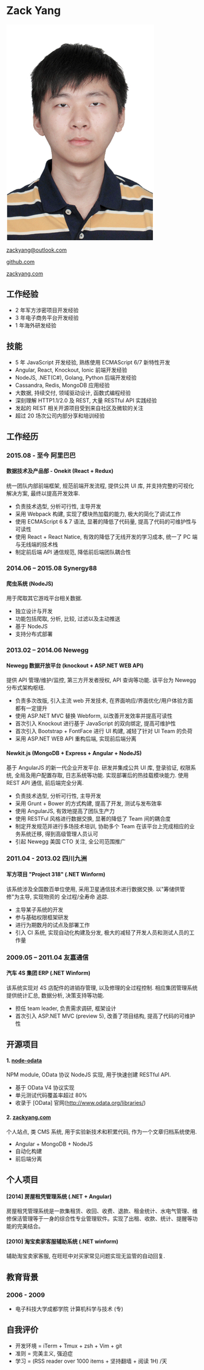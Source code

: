 # Zack Yang

![img](index.jpg)

[zackyang@outlook.com](mailto:zackyang@outlook.com)

[github.com](https://github.com/TossShinHwa)

[zackyang.com](http://zackyang.com)


## 工作经验
- 2 年军方涉密项目开发经验
- 3 年电子商务平台开发经验
- 1 年海外研发经验


## 技能

- 5 年 JavaScript 开发经验, 熟练使用 ECMAScript 6/7 新特性开发
- Angular, React, Knockout, Ionic 前端开发经验
- NodeJS, .NET(C#), Golang, Python 后端开发经验
- Cassandra, Redis, MongoDB 应用经验
- 大数据, 持续交付, 领域驱动设计, 函数式编程经验
- 深刻理解 HTTP1.1/2.0 及 REST, 大量 RESTful API 实践经验
- 发起的 REST 相关开源项目受到来自社区及微软的关注
- 超过 20 场次公司内部分享和培训经验

## 工作经历

### 2015.08 - 至今 阿里巴巴
#### 数据技术及产品部 - Onekit (React + Redux)

统一团队内部前端框架, 规范前端开发流程, 提供公共 UI 库, 并支持完整的可视化解决方案, 最终以提高开发效率.

- 负责技术选型, 分析可行性, 主导开发
- 采用 Webpack 构建, 实现了模块热加载的能力, 极大的简化了调试工作
- 使用 ECMAScript 6 & 7 语法, 显著的降低了代码量, 提高了代码的可维护性与可读性
- 使用 React + React Natice,  有效的降低了无线开发的学习成本, 统一了 PC 端与无线端的技术栈
- 制定前后端 API 通信规范, 降低前后端团队耦合性


### 2014.06 – 2015.08 Synergy88

#### 爬虫系统 (NodeJS)

用于爬取其它游戏平台相关数据.

- 独立设计与开发
- 功能包括爬取, 分析, 比较, 过滤以及主动推送
- 基于 NodeJS
- 支持分布式部署


### 2013.02 – 2014.06 Newegg

#### Newegg 数据开放平台 (knockout + ASP.NET WEB API)

提供 API 管理/维护/监控, 第三方开发者授权, API 查询等功能. 该平台为 Newegg 分布式架构枢纽.

- 负责多次改版, 引入主流 web 开发技术, 在界面响应/界面优化/用户体验方面都有一定提升
- 使用 ASP.NET MVC 替换 Webform, 以改善开发效率并提高可读性
- 首次引入 Knockout 进行基于 JavaScript 的双向绑定, 提高可维护性
- 首次引入 Bootstrap + FontFace 进行 UI 构建, 减轻了针对 UI Team 的负荷
- 采用 ASP.NET WEB API 重构后端, 实现前后端分离

#### Newkit.js (MongoDB + Express + Angular + NodeJS)

基于 AngularJS 的新一代企业开发平台. 研发并集成公共 UI 库, 登录验证, 权限系统, 全局及用户配置存取, 日志系统等功能. 实现部署后的热挂载模块能力. 使用 REST API 通信, 前后端完全分离.

- 负责技术选型, 分析可行性, 主导开发
- 采用 Grunt + Bower 的方式构建, 提高了开发, 测试与发布效率
- 使用 AngularJS, 有效地提高了团队生产力
- 使用 RESTFul 风格进行数据交换, 显著的降低了 Team 间的耦合度
- 制定开发规范并进行多场技术培训, 协助多个 Team 在该平台上完成相应的业务系统迁移, 得到高级管理人员认可
- 引起 Newegg 美国 CTO 关注, 全公司范围推广

### 2011.04 - 2013.02 四川九洲
#### 军方项目 "Project 318" (.NET Winform)
该系统涉及全国数百单位使用, 采用卫星通信技术进行数据交换. 以"筹储供管修"为主导, 实现物资的 全过程/全寿命 追踪.

- 主导某子系统的开发
- 参与基础权限框架研发
- 进行为期数月的试点及部署工作
- 引入 CI 系统, 实现自动化构建及分发, 极大的减轻了开发人员和测试人员的工作量

### 2009.05 – 2011.04 友嘉通信
#### 汽车 4S 集团 ERP (.NET Winform)

该系统实现对 4S 店配件的进销存管理, 以及修理的全过程控制. 相应集团管理系统提供统计汇总, 数据分析, 决策支持等功能.
- 担任 team leader, 负责需求调研, 框架设计
- 首次引入 ASP.NET MVC (preview 5), 改善了项目结构, 提高了代码的可维护性


## 开源项目
#### 1. [node-odata](https://www.npmjs.org/package/node-odata)

NPM module, OData 协议 NodeJS 实现, 用于快速创建 RESTful API.

- 基于 OData V4 协议实现
- 单元测试代码覆盖率超过 80%
- 收录于 [OData] 官网(http://www.odata.org/libraries/)

#### 2. [zackyang.com](http://zackyang.com)

个人站点, 类 CMS 系统, 用于实验新技术和积累代码, 作为一个文章归档系统使用.

- Angular + MongoDB + NodeJS
- 自动化构建
- 前后端分离


## 个人项目

#### [2014] 房屋租凭管理系统 (.NET + Angular)

房屋租凭管理系统是一款集租赁、收回、收费、退款、租金统计、水电气管理、维修保洁管理等于一身的综合性专业管理软件。实现了出租、收款、统计、提醒等功能的完美结合。

#### [2010] 淘宝卖家客服辅助系统 (.NET winform)

辅助淘宝卖家客服, 在旺旺中对买家常见问题实现无监管的自动回复.



## 教育背景

### 2006 - 2009
- 电子科技大学成都学院 计算机科学与技术 (专)


## 自我评价
- 开发环境 = iTerm + Tmux + zsh + Vim + git
- 准则 = 完美主义, 强迫症
- 学习 = (RSS reader over 1000 items + 坚持翻墙 + 阅读 1H) /天

